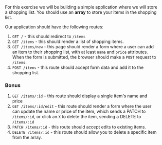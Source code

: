 For this exercise we will be building a simple application where we will store a shopping list. You should use an **array** to store your items in the shopping list.

Our application should have the following routes:

1. `GET /` - this should redirect to `/items`
1. `GET /items` - this should render a list of shopping items.
1. `GET /items/new` - this page should render a form where a user can add an item to their shopping list, with at least `name` and `price` attributes. When the form is submitted, the browser should make a `POST` request to `/items`.
1. `POST /items` - this route should accept form data and add it to the shopping list.

### Bonus

1. `GET /items/:id` - this route should display a single item's name and price
1. `GET /items/:id/edit` - this route should render a form where the user can update the name or price of the item, which sends a PATCH to `/items/:id`, or click an `X` to delete the item, sending a DELETE to `/items/:id`
1. `PATCH /items/:id` - this route should accept edits to existing items.
1. `DELETE /items/:id` - this route should allow you to delete a specific item from the array.
